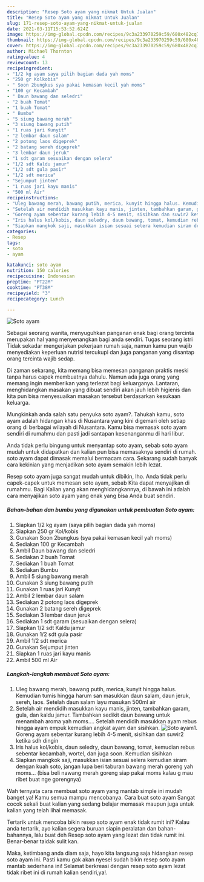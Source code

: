 ```yaml
---
description: "Resep Soto ayam yang nikmat Untuk Jualan"
title: "Resep Soto ayam yang nikmat Untuk Jualan"
slug: 171-resep-soto-ayam-yang-nikmat-untuk-jualan
date: 2021-03-11T15:53:52.624Z
image: https://img-global.cpcdn.com/recipes/9c3a233970259c59/680x482cq70/soto-ayam-foto-resep-utama.jpg
thumbnail: https://img-global.cpcdn.com/recipes/9c3a233970259c59/680x482cq70/soto-ayam-foto-resep-utama.jpg
cover: https://img-global.cpcdn.com/recipes/9c3a233970259c59/680x482cq70/soto-ayam-foto-resep-utama.jpg
author: Michael Thornton
ratingvalue: 4
reviewcount: 13
recipeingredient:
- "1/2 kg ayam saya pilih bagian dada yah moms"
- "250 gr Kolkobis"
- " Soon 2bungkus sya pakai kemasan kecil yah moms"
- "100 gr Kecambah"
- " Daun bawang dan seledri"
- "2 buah Tomat"
- "1 buah Tomat"
- " Bumbu"
- "5 siung bawang merah"
- "3 siung bawang putih"
- "1 ruas jari Kunyit"
- "2 lembar daun salam"
- "2 potong laos digeprek"
- "2 batang sereh digeprek"
- "3 lembar daun jeruk"
- "1 sdt garam sesuaikan dengan selera"
- "1/2 sdt Kaldu jamur"
- "1/2 sdt gula pasir"
- "1/2 sdt merica"
- "Sejumput jinten"
- "1 ruas jari kayu manis"
- "500 ml Air"
recipeinstructions:
- "Uleg bawang merah, bawang putih, merica, kunyit hingga halus. Kemudian tumis hingga harum san masukkan daun salam, daun jeruk, sereh, laos. Setelah daun salam layu masukan 500ml air"
- "Setelah air mendidih masukkan kayu manis, jinten, tambahkan garam, gula, dan kaldu jamur. Tambahkan sedikit daun bawang untuk menambah aroma yah moms.... Setelah mendidih masukkan ayam rebus hingga ayam empuk kemudian angkat ayam dan sisihkan."
- "Goreng ayam sebentar kurang lebih 4-5 menit, sisihkan dan suwir2 ketika sdh dingin"
- "Iris halus kol/kobis, daun seledry, daun bawang, tomat, kemudian rebus sebentar kecambah, wortel, dan juga soon. Kemudian sisihkan"
- "Siapkan mangkok saji, masukkan isian sesuai selera kemudian siram dengan kuah soto, jangan lupa beri taburan bawang merah goreng yah moms... (bisa beli nawang merah goreng siap pakai moms kalau g mau ribet buat nge gorengnya)"
categories:
- Resep
tags:
- soto
- ayam

katakunci: soto ayam 
nutrition: 150 calories
recipecuisine: Indonesian
preptime: "PT22M"
cooktime: "PT38M"
recipeyield: "3"
recipecategory: Lunch

---
```



![Soto ayam](https://img-global.cpcdn.com/recipes/9c3a233970259c59/680x482cq70/soto-ayam-foto-resep-utama.jpg)

Sebagai seorang wanita, menyuguhkan panganan enak bagi orang tercinta merupakan hal yang menyenangkan bagi anda sendiri. Tugas seorang istri Tidak sekadar mengerjakan pekerjaan rumah saja, namun kamu pun wajib menyediakan keperluan nutrisi tercukupi dan juga panganan yang disantap orang tercinta wajib sedap.

Di zaman  sekarang, kita memang bisa memesan panganan praktis meski tanpa harus capek membuatnya dahulu. Namun ada juga orang yang memang ingin memberikan yang terlezat bagi keluarganya. Lantaran, menghidangkan masakan yang dibuat sendiri akan jauh lebih higienis dan kita pun bisa menyesuaikan masakan tersebut berdasarkan kesukaan keluarga. 



Mungkinkah anda salah satu penyuka soto ayam?. Tahukah kamu, soto ayam adalah hidangan khas di Nusantara yang kini digemari oleh setiap orang di berbagai wilayah di Nusantara. Kamu bisa memasak soto ayam sendiri di rumahmu dan pasti jadi santapan kesenanganmu di hari libur.

Anda tidak perlu bingung untuk menyantap soto ayam, sebab soto ayam mudah untuk didapatkan dan kalian pun bisa memasaknya sendiri di rumah. soto ayam dapat dimasak memalui bermacam cara. Sekarang sudah banyak cara kekinian yang menjadikan soto ayam semakin lebih lezat.

Resep soto ayam juga sangat mudah untuk dibikin, lho. Anda tidak perlu capek-capek untuk memesan soto ayam, sebab Kita dapat menyajikan di rumahmu. Bagi Kalian yang akan menghidangkannya, di bawah ini adalah cara menyajikan soto ayam yang enak yang bisa Anda buat sendiri.

<!--inarticleads1-->

##### Bahan-bahan dan bumbu yang digunakan untuk pembuatan Soto ayam:

1. Siapkan 1/2 kg ayam (saya pilih bagian dada yah moms)
1. Siapkan 250 gr Kol/kobis
1. Gunakan  Soon 2bungkus (sya pakai kemasan kecil yah moms)
1. Sediakan 100 gr Kecambah
1. Ambil  Daun bawang dan seledri
1. Sediakan 2 buah Tomat
1. Sediakan 1 buah Tomat
1. Sediakan  Bumbu
1. Ambil 5 siung bawang merah
1. Gunakan 3 siung bawang putih
1. Gunakan 1 ruas jari Kunyit
1. Ambil 2 lembar daun salam
1. Sediakan 2 potong laos digeprek
1. Gunakan 2 batang sereh digeprek
1. Sediakan 3 lembar daun jeruk
1. Sediakan 1 sdt garam (sesuaikan dengan selera)
1. Siapkan 1/2 sdt Kaldu jamur
1. Gunakan 1/2 sdt gula pasir
1. Ambil 1/2 sdt merica
1. Gunakan Sejumput jinten
1. Siapkan 1 ruas jari kayu manis
1. Ambil 500 ml Air




<!--inarticleads2-->

##### Langkah-langkah membuat Soto ayam:

1. Uleg bawang merah, bawang putih, merica, kunyit hingga halus. Kemudian tumis hingga harum san masukkan daun salam, daun jeruk, sereh, laos. Setelah daun salam layu masukan 500ml air
1. Setelah air mendidih masukkan kayu manis, jinten, tambahkan garam, gula, dan kaldu jamur. Tambahkan sedikit daun bawang untuk menambah aroma yah moms.... Setelah mendidih masukkan ayam rebus hingga ayam empuk kemudian angkat ayam dan sisihkan.
<img src="//assets-global.cpcdn.com/assets/icons/button_play-2c75c40dde080a61004c1f40b05d8f140eaff45d7e9e6481dc71c63d2e7c4909.png" alt="Soto ayam">1. Goreng ayam sebentar kurang lebih 4-5 menit, sisihkan dan suwir2 ketika sdh dingin
1. Iris halus kol/kobis, daun seledry, daun bawang, tomat, kemudian rebus sebentar kecambah, wortel, dan juga soon. Kemudian sisihkan
1. Siapkan mangkok saji, masukkan isian sesuai selera kemudian siram dengan kuah soto, jangan lupa beri taburan bawang merah goreng yah moms... (bisa beli nawang merah goreng siap pakai moms kalau g mau ribet buat nge gorengnya)




Wah ternyata cara membuat soto ayam yang mantab simple ini mudah banget ya! Kamu semua mampu mencobanya. Cara buat soto ayam Sangat cocok sekali buat kalian yang sedang belajar memasak maupun juga untuk kalian yang telah lihai memasak.

Tertarik untuk mencoba bikin resep soto ayam enak tidak rumit ini? Kalau anda tertarik, ayo kalian segera buruan siapin peralatan dan bahan-bahannya, lalu buat deh Resep soto ayam yang lezat dan tidak rumit ini. Benar-benar taidak sulit kan. 

Maka, ketimbang anda diam saja, hayo kita langsung saja hidangkan resep soto ayam ini. Pasti kamu gak akan nyesel sudah bikin resep soto ayam mantab sederhana ini! Selamat berkreasi dengan resep soto ayam lezat tidak ribet ini di rumah kalian sendiri,ya!.

